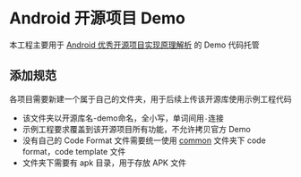 Android 开源项目 Demo
=========================

本工程主要用于 [Android 优秀开源项目实现原理解析](https://github.com/android-cn/android-open-project-analysis) 的 Demo 代码托管

## 添加规范
各项目需要新建一个属于自己的文件夹，用于后续上传该开源库使用示例工程代码  
- 该文件夹以开源库名-demo命名，全小写，单词间用`-`连接  
- 示例工程要求覆盖到该开源项目所有功能，不允许拷贝官方 Demo  
- 没有自己的 Code Format 文件需要统一使用 [common](https://github.com/android-cn/android-open-project-demo/common/) 文件夹下 code format，code template 文件 
- 文件夹下需要有 apk 目录，用于存放 APK 文件  
